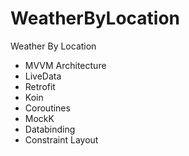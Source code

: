 # WeatherByLocation
Weather By Location
* MVVM Architecture
* LiveData
* Retrofit
* Koin
* Coroutines
* MockK
* Databinding
* Constraint Layout
